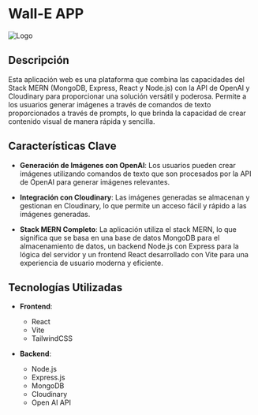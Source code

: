# Wall-E APP

![Logo](https://drive.google.com/file/d/1SKnsZfK9-XhUHuoEm3wnTF0WbGHz32vp/view)

## Descripción

Esta aplicación web es una plataforma que combina las capacidades del Stack MERN (MongoDB, Express, React y Node.js) con la API de OpenAI y Cloudinary para proporcionar una solución versátil y poderosa. Permite a los usuarios generar imágenes a través de comandos de texto proporcionados a través de prompts, lo que brinda la capacidad de crear contenido visual de manera rápida y sencilla.

## Características Clave

- **Generación de Imágenes con OpenAI**: Los usuarios pueden crear imágenes utilizando comandos de texto que son procesados por la API de OpenAI para generar imágenes relevantes.

- **Integración con Cloudinary**: Las imágenes generadas se almacenan y gestionan en Cloudinary, lo que permite un acceso fácil y rápido a las imágenes generadas.

- **Stack MERN Completo**: La aplicación utiliza el stack MERN, lo que significa que se basa en una base de datos MongoDB para el almacenamiento de datos, un backend Node.js con Express para la lógica del servidor y un frontend React desarrollado con Vite para una experiencia de usuario moderna y eficiente.


## Tecnologías Utilizadas

- **Frontend**:
  - React
  - Vite
  - TailwindCSS

- **Backend**:
  - Node.js
  - Express.js
  - MongoDB
  - Cloudinary
  - Open AI API

